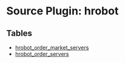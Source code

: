 # Source Plugin: hrobot

## Tables

- [hrobot_order_market_servers](hrobot_order_market_servers.md)
- [hrobot_order_servers](hrobot_order_servers.md)